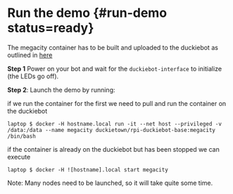 # Run the demo {#run-demo status=ready}


The megacity container has to be built and uploaded to the duckiebot as outlined in [here](https://docs.duckietown.org/DT17/)

**Step 1** Power on your bot and wait for the `duckiebot-interface` to initialize (the LEDs go off).

**Step 2**: Launch the demo by running:

if we run the container for the first we need to pull and run the container on the duckiebot

    laptop $ docker -H hostname.local run -it --net host --privileged -v /data:/data --name megacity duckietown/rpi-duckiebot-base:megacity /bin/bash

if the container is already on the duckiebot but has been stopped we can execute

    laptop $ docker -H ![hostname].local start megacity

Note: Many nodes need to be launched, so it will take quite some time.
